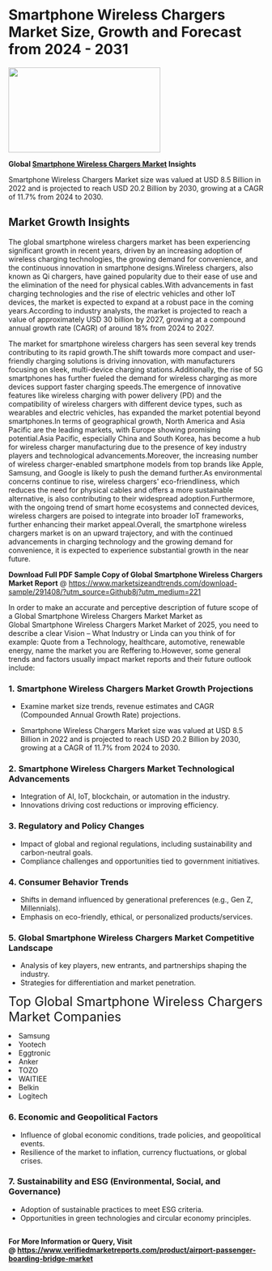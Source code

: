 <H1>Smartphone Wireless Chargers Market Size, Growth and Forecast from 2024 - 2031</H1><img class="aligncenter size-medium wp-image-584254" src="https://thirdeyenews.in/wp-content/uploads/2024/09/Global-Market-Research-300x168.jpeg" alt="" width="300" height="168" /><p><strong>Global&nbsp;<a href="https://www.marketsizeandtrends.com/download-sample/291408/?utm_source=Github8j?utm_medium=221">Smartphone Wireless Chargers Market</a> Insights</strong></p><p>Smartphone Wireless Chargers Market size was valued at USD 8.5 Billion in 2022 and is projected to reach USD 20.2 Billion by 2030, growing at a CAGR of 11.7% from 2024 to 2030.</p><p><h2>Market Growth Insights</h2> <p>The global smartphone wireless chargers market has been experiencing significant growth in recent years, driven by an increasing adoption of wireless charging technologies, the growing demand for convenience, and the continuous innovation in smartphone designs.Wireless chargers, also known as Qi chargers, have gained popularity due to their ease of use and the elimination of the need for physical cables.With advancements in fast charging technologies and the rise of electric vehicles and other IoT devices, the market is expected to expand at a robust pace in the coming years.According to industry analysts, the market is projected to reach a value of approximately USD 30 billion by 2027, growing at a compound annual growth rate (CAGR) of around 18% from 2024 to 2027.</p> <p>The market for smartphone wireless chargers has seen several key trends contributing to its rapid growth.The shift towards more compact and user-friendly charging solutions is driving innovation, with manufacturers focusing on sleek, multi-device charging stations.Additionally, the rise of 5G smartphones has further fueled the demand for wireless charging as more devices support faster charging speeds.The emergence of innovative features like wireless charging with power delivery (PD) and the compatibility of wireless chargers with different device types, such as wearables and electric vehicles, has expanded the market potential beyond smartphones.In terms of geographical growth, North America and Asia Pacific are the leading markets, with Europe showing promising potential.Asia Pacific, especially China and South Korea, has become a hub for wireless charger manufacturing due to the presence of key industry players and technological advancements.Moreover, the increasing number of wireless charger-enabled smartphone models from top brands like Apple, Samsung, and Google is likely to push the demand further.As environmental concerns continue to rise, wireless chargers' eco-friendliness, which reduces the need for physical cables and offers a more sustainable alternative, is also contributing to their widespread adoption.Furthermore, with the ongoing trend of smart home ecosystems and connected devices, wireless chargers are poised to integrate into broader IoT frameworks, further enhancing their market appeal.Overall, the smartphone wireless chargers market is on an upward trajectory, and with the continued advancements in charging technology and the growing demand for convenience, it is expected to experience substantial growth in the near future.</p> <p><span class=""><strong>Download Full PDF Sample Copy of Global Smartphone Wireless Chargers Market Report</strong> @ <a href="https://www.marketsizeandtrends.com/download-sample/291408/?utm_source=Github8j?utm_medium=221" target="_blank">https://www.marketsizeandtrends.com/download-sample/291408/?utm_source=Github8j?utm_medium=221</a></span></p><p>In order to make an accurate and perceptive description of future scope of a Global&nbsp;Smartphone Wireless Chargers Market Market as Global&nbsp;Smartphone Wireless Chargers Market Market of 2025, you need to describe a clear Vision &ndash; What Industry or Linda can you think of for example: Quote from a Technology, healthcare, automotive, renewable energy, name the market you are Reffering to.However, some general trends and factors usually impact market reports and their future outlook include:</p><h3>1.&nbsp;<strong>Smartphone Wireless Chargers Market Growth Projections</strong></h3><ul><li>Examine market size trends, revenue estimates and CAGR (Compounded Annual Growth Rate) projections.</li><li><p>Smartphone Wireless Chargers Market size was valued at USD 8.5 Billion in 2022 and is projected to reach USD 20.2 Billion by 2030, growing at a CAGR of 11.7% from 2024 to 2030.</p></li></ul><h3>2.&nbsp;<strong>Smartphone Wireless Chargers Market Technological Advancements</strong></h3><ul><li>Integration of AI, IoT, blockchain, or automation in the industry.</li><li>Innovations driving cost reductions or improving efficiency.</li></ul><h3>3.&nbsp;<strong>Regulatory and Policy Changes</strong></h3><ul><li>Impact of global and regional regulations, including sustainability and carbon-neutral goals.</li><li>Compliance challenges and opportunities tied to government initiatives.</li></ul><h3>4.&nbsp;<strong>Consumer Behavior Trends</strong></h3><ul><li>Shifts in demand influenced by generational preferences (e.g., Gen Z, Millennials).</li><li>Emphasis on eco-friendly, ethical, or personalized products/services.</li></ul><h3>5.&nbsp;<strong>Global Smartphone Wireless Chargers Market Competitive Landscape</strong></h3><ul><li>Analysis of key players, new entrants, and partnerships shaping the industry.</li><li>Strategies for differentiation and market penetration.</li></ul><p data-pm-slice="1 1 []"><span style="color: inherit; font-family: inherit; font-size: 25px;">Top Global Smartphone Wireless Chargers Market Companies</span></p><div class="" data-test-id=""><p><li>Samsung</li><li> Yootech</li><li> Eggtronic</li><li> Anker</li><li> TOZO</li><li> WAITIEE</li><li> Belkin</li><li> Logitech</li></p></div><h3>6.&nbsp;<strong>Economic and Geopolitical Factors</strong></h3><ul><li>Influence of global economic conditions, trade policies, and geopolitical events.</li><li>Resilience of the market to inflation, currency fluctuations, or global crises.</li></ul><h3>7.&nbsp;<strong>Sustainability and ESG (Environmental, Social, and Governance)</strong></h3><ul><li>Adoption of sustainable practices to meet ESG criteria.</li><li>Opportunities in green technologies and circular economy principles.</li></ul><h2><strong style="font-size: 14px;">For More Information or Query, Visit @&nbsp;</strong><a style="background-color: #ffffff; font-size: 14px;" href="https://www.marketsizeandtrends.com/report/smartphone-wireless-chargers-market/" target="_blank">https://www.verifiedmarketreports.com/product/airport-passenger-boarding-bridge-market</a></h2>